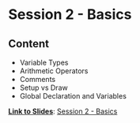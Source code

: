 # Session 2 - Basics
## Content
- Variable Types
- Arithmetic Operators
- Comments
- Setup vs Draw
- Global Declaration and Variables

<b><u>Link to Slides</u></b>: [Session 2 - Basics](https://docs.google.com/presentation/d/1BZaVN3o7GBnqpaORpJrTUDJD6Dd9YGOfOOA2M0Ujuhg/edit?usp=sharing)
